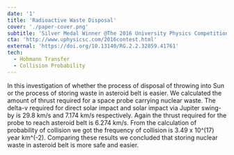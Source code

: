 ```yaml
---
date: '1'
title: 'Radioactive Waste Disposal'
cover: './paper-cover.png'
subtitle: 'Silver Medal Winner @The 2016 University Physics Competition'
cta: 'http://www.uphysicsc.com/2016contest.html'
external: 'https://doi.org/10.13140/RG.2.2.32859.41761'
tech:
  - Hohmann Transfer
  - Collision Probability
---
```


In this investigation of whether the process of disposal of throwing into Sun or the process of storing waste in asteroid belt is easier. We calculated the amount of thrust required for a space probe carrying nuclear waste. The delta-v required for direct solar impact and solar impact via Jupiter swing-by is 29.8 km/s and 7.174 km/s respectively. Again the thrust required for the probe to reach asteroid belt is 6.274 km/s. From the calculation of probability of collision we got the frequency of collision is 3.49 x 10^(17) year km^(-2). Comparing these results we concluded that storing nuclear waste in asteroid belt is more safe and easier.
